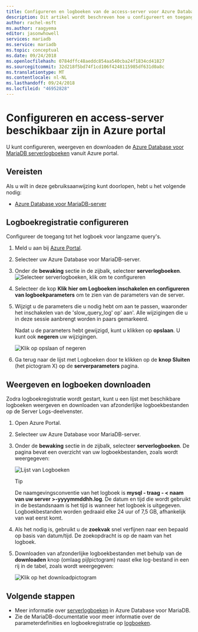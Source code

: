 ```yaml
---
title: Configureren en logboeken van de access-server voor Azure Database voor MariaDB in Azure Portal
description: Dit artikel wordt beschreven hoe u configureert en toegang krijgen tot de serverlogboeken in Azure Database voor MariaDB vanuit de Azure-Portal.
author: rachel-msft
ms.author: raagyema
editor: jasonwhowell
services: mariadb
ms.service: mariadb
ms.topic: conceptual
ms.date: 09/24/2018
ms.openlocfilehash: 0784dffc48aeddc854aa540cba24f1834cd41827
ms.sourcegitcommit: 32d218f5bd74f1cd106f4248115985df631d0a8c
ms.translationtype: MT
ms.contentlocale: nl-NL
ms.lasthandoff: 09/24/2018
ms.locfileid: "46952828"
---
```

# <a name="configure-and-access-server-logs-in-the-azure-portal"></a>Configureren en access-server beschikbaar zijn in Azure portal

U kunt configureren, weergeven en downloaden de [Azure Database voor MariaDB serverlogboeken](concepts-server-logs.md) vanuit Azure portal.

## <a name="prerequisites"></a>Vereisten
Als u wilt in deze gebruiksaanwijzing kunt doorlopen, hebt u het volgende nodig:
- [Azure Database voor MariaDB-server](quickstart-create-mariadb-server-database-using-azure-portal.md)

## <a name="configure-logging"></a>Logboekregistratie configureren
Configureer de toegang tot het logboek voor langzame query's. 

1. Meld u aan bij [Azure Portal](http://portal.azure.com/).

2. Selecteer uw Azure Database voor MariaDB-server.

3. Onder de **bewaking** sectie in de zijbalk, selecteer **serverlogboeken**. 
   ![Selecteer serverlogboeken, klik om te configureren](./media/howto-configure-server-logs-portal/1-select-server-logs-configure.png)

4. Selecteer de kop **Klik hier om Logboeken inschakelen en configureren van logboekparameters** om te zien van de parameters van de server.

5. Wijzigt u de parameters die u nodig hebt om aan te passen, waaronder het inschakelen van de 'slow_query_log' op' aan'. Alle wijzigingen die u in deze sessie aanbrengt worden in paars gemarkeerd. 

   Nadat u de parameters hebt gewijzigd, kunt u klikken op **opslaan**. U kunt ook **negeren** uw wijzigingen.

   ![Klik op opslaan of negeren](./media/howto-configure-server-logs-portal/3-save-discard.png)

6. Ga terug naar de lijst met Logboeken door te klikken op de **knop Sluiten** (het pictogram X) op de **serverparameters** pagina.

## <a name="view-list-and-download-logs"></a>Weergeven en logboeken downloaden
Zodra logboekregistratie wordt gestart, kunt u een lijst met beschikbare logboeken weergeven en downloaden van afzonderlijke logboekbestanden op de Server Logs-deelvenster. 

1. Open Azure Portal.

2. Selecteer uw Azure Database voor MariaDB-server.

3. Onder de **bewaking** sectie in de zijbalk, selecteer **serverlogboeken**. De pagina bevat een overzicht van uw logboekbestanden, zoals wordt weergegeven:

   ![Lijst van Logboeken](./media/howto-configure-server-logs-portal/4-server-logs-list.png)

   > [!TIP]
   > De naamgevingsconventie van het logboek is **mysql - traag - < naam van uw server >-yyyymmddhh.log**. De datum en tijd die wordt gebruikt in de bestandsnaam is het tijd is wanneer het logboek is uitgegeven. Logboekbestanden worden gedraaid elke 24 uur of 7,5 GB, afhankelijk van wat eerst komt.

4. Als het nodig is, gebruikt u de **zoekvak** snel verfijnen naar een bepaald op basis van datum/tijd. De zoekopdracht is op de naam van het logboek.

5. Downloaden van afzonderlijke logboekbestanden met behulp van de **downloaden** knop (omlaag pijlpictogram) naast elke log-bestand in een rij in de tabel, zoals wordt weergegeven:

   ![Klik op het downloadpictogram](./media/howto-configure-server-logs-portal/5-download.png)

## <a name="next-steps"></a>Volgende stappen
- Meer informatie over [serverlogboeken](concepts-server-logs.md) in Azure Database voor MariaDB.
- Zie de MariaDB-documentatie voor meer informatie over de parameterdefinities en logboekregistratie op [logboeken](https://mariadb.com/kb/en/library/slow-query-log-overview/).

<!-- - See [Access Server Logs in CLI](howto-configure-server-logs-in-cli.md) to learn how to download logs programmatically. -->